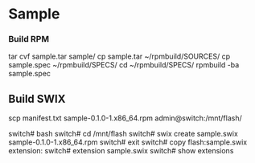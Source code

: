 # Sample

### Build RPM

tar cvf sample.tar sample/
cp sample.tar ~/rpmbuild/SOURCES/
cp sample.spec ~/rpmbuild/SPECS/
cd ~/rpmbuild/SPECS/
rpmbuild -ba sample.spec


## Build SWIX

scp manifest.txt sample-0.1.0-1.x86_64.rpm admin@switch:/mnt/flash/

switch# bash
switch# cd /mnt/flash
switch# swix create sample.swix sample-0.1.0-1.x86_64.rpm
switch# exit
switch# copy flash:sample.swix extension:
switch# extension sample.swix
switch# show extensions